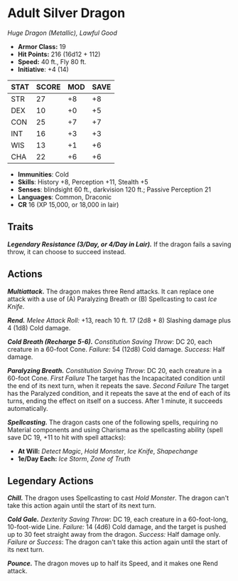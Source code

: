 # Adult Silver Dragon

*Huge Dragon (Metallic), Lawful Good*

- **Armor Class:** 19
- **Hit Points:** 216 (16d12 + 112)
- **Speed:** 40 ft., Fly 80 ft.
- **Initiative**: +4 (14)

|STAT|SCORE|MOD|SAVE|
| --- | --- | --- | ---- |
| STR | 27 | +8 | +8 |
| DEX | 10 | +0 | +5 |
| CON | 25 | +7 | +7 |
| INT | 16 | +3 | +3 |
| WIS | 13 | +1 | +6 |
| CHA | 22 | +6 | +6 |

- **Immunities**: Cold
- **Skills**: History +8, Perception +11, Stealth +5
- **Senses**: blindsight 60 ft., darkvision 120 ft.; Passive Perception 21
- **Languages**: Common, Draconic
- **CR** 16 (XP 15,000, or 18,000 in lair)

## Traits

***Legendary Resistance (3/Day, or 4/Day in Lair).*** If the dragon fails a saving throw, it can choose to succeed instead.


## Actions

***Multiattack.*** The dragon makes three Rend attacks. It can replace one attack with a use of (A) Paralyzing Breath or (B) Spellcasting to cast *Ice Knife*.

***Rend.*** *Melee Attack Roll:* +13, reach 10 ft. 17 (2d8 + 8) Slashing damage plus 4 (1d8) Cold damage.

***Cold Breath (Recharge 5-6).*** *Constitution Saving Throw*: DC 20, each creature in a 60-foot Cone. *Failure:*  54 (12d8) Cold damage. *Success:*  Half damage.

***Paralyzing Breath.*** *Constitution Saving Throw*: DC 20, each creature in a 60-foot Cone. *First Failure* The target has the Incapacitated condition until the end of its next turn, when it repeats the save. *Second Failure* The target has the Paralyzed condition, and it repeats the save at the end of each of its turns, ending the effect on itself on a success. After 1 minute, it succeeds automatically.

***Spellcasting.*** The dragon casts one of the following spells, requiring no Material components and using Charisma as the spellcasting ability (spell save DC 19, +11 to hit with spell attacks):

- **At Will:** *Detect Magic*, *Hold Monster*, *Ice Knife*, *Shapechange*
- **1e/Day Each:** *Ice Storm*, *Zone of Truth*

## Legendary Actions

***Chill.*** The dragon uses Spellcasting to cast *Hold Monster*. The dragon can't take this action again until the start of its next turn.

***Cold Gale.*** *Dexterity Saving Throw*: DC 19, each creature in a 60-foot-long, 10-foot-wide Line. *Failure:*  14 (4d6) Cold damage, and the target is pushed up to 30 feet straight away from the dragon. *Success:*  Half damage only. *Failure or Success*:  The dragon can't take this action again until the start of its next turn.

***Pounce.*** The dragon moves up to half its Speed, and it makes one Rend attack.

